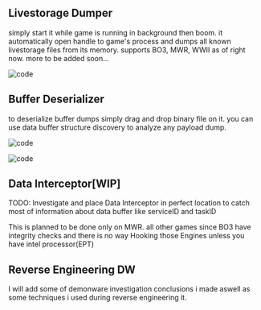 
## Livestorage Dumper
simply start it while game is running in background then boom. it automatically open handle to game's process and dumps all known livestorage files from its memory. supports BO3, MWR, WWII as of right now. more to be added soon...

![code](https://raw.githubusercontent.com/hosseinpourziyaie/demonware_companion/master/documentation/screenshot_0003.jpg)


## Buffer Deserializer
to deserialize buffer dumps simply drag and drop binary file on it. you can use data buffer structure discovery to analyze any payload dump.


![code](https://raw.githubusercontent.com/hosseinpourziyaie/demonware_companion/master/documentation/screenshot_0001.jpg)

![code](https://raw.githubusercontent.com/hosseinpourziyaie/demonware_companion/master/documentation/screenshot_0002.jpg)


## Data Interceptor[WIP]
TODO: Investigate and place Data Interceptor in perfect location to catch most of information about data buffer like serviceID and taskID

This is planned to be done only on MWR. all other games since BO3 have integrity checks and there is no way Hooking those Engines unless you have intel processor(EPT)



## Reverse Engineering DW 
I will add some of demonware investigation conclusions i made aswell as some techniques i used during reverse engineering it.

